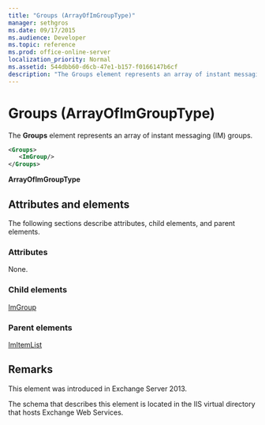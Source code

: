 ```yaml
---
title: "Groups (ArrayOfImGroupType)"
manager: sethgros
ms.date: 09/17/2015
ms.audience: Developer
ms.topic: reference
ms.prod: office-online-server
localization_priority: Normal
ms.assetid: 544dbb60-d6cb-47e1-b157-f0166147b6cf
description: "The Groups element represents an array of instant messaging (IM) groups."
---
```


# Groups (ArrayOfImGroupType)

The **Groups** element represents an array of instant messaging (IM) groups. 
  
```XML
<Groups>
   <ImGroup/>
</Groups>
```

**ArrayOfImGroupType**

## Attributes and elements

The following sections describe attributes, child elements, and parent elements.
  
### Attributes

None.
  
### Child elements

[ImGroup](imgroup.md)
  
### Parent elements

[ImItemList](imitemlist.md)
  
## Remarks

This element was introduced in Exchange Server 2013.
  
The schema that describes this element is located in the IIS virtual directory that hosts Exchange Web Services.
  

